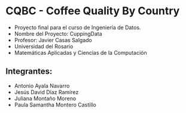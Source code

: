 # CQBC - Coffee Quality By Country

- Proyecto final para el curso de Ingeniería de Datos.
- Nombre del Proyecto: CuppingData
- Profesor: Javier Casas Salgado
- Universidad del Rosario
- Matemáticas Aplicadas y Ciencias de la Computación

## Integrantes:
* Antonio Ayala Navarro
* Jesús David Díaz Ramírez
* Juliana Montaño Moreno
* Paula Samantha Montero Castillo
